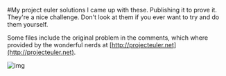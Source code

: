#My project euler solutions
I came up with these. Publishing it to prove it.
They're a nice challenge. Don't look at them if you ever want to try and do them yourself.

Some files include the original problem in the comments, which where provided by the wonderful nerds at [http://projecteuler.net](http://projecteuler.net).

![img](https://projecteuler.net/profile/p.delasotta.png)
